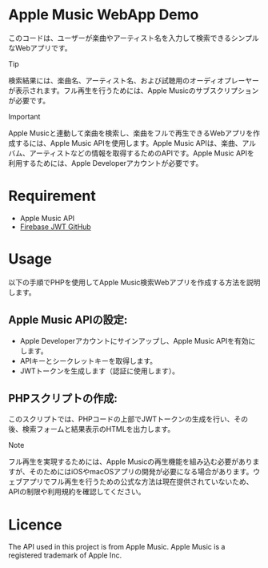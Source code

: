 # Apple Music WebApp Demo



このコードは、ユーザーが楽曲やアーティスト名を入力して検索できるシンプルなWebアプリです。

> [!TIP]
>検索結果には、楽曲名、アーティスト名、および試聴用のオーディオプレーヤーが表示されます。フル再生を行うためには、Apple Musicのサブスクリプションが必要です。




> [!IMPORTANT]
> Apple Musicと連動して楽曲を検索し、楽曲をフルで再生できるWebアプリを作成するには、Apple Music APIを使用します。Apple Music APIは、楽曲、アルバム、アーティストなどの情報を取得するためのAPIです。Apple Music APIを利用するためには、Apple Developerアカウントが必要です。

# Requirement
- Apple Music API
- [Firebase JWT GitHub](/libs/php-jwt/README.md)

# Usage

以下の手順でPHPを使用してApple Music検索Webアプリを作成する方法を説明します。

## Apple Music APIの設定:

- Apple Developerアカウントにサインアップし、Apple Music APIを有効にします。
-  APIキーとシークレットキーを取得します。
- JWTトークンを生成します（認証に使用します）。

## PHPスクリプトの作成:

このスクリプトでは、PHPコードの上部でJWTトークンの生成を行い、その後、検索フォームと結果表示のHTMLを出力します。


> [!NOTE]
>フル再生を実現するためには、Apple Musicの再生機能を組み込む必要がありますが、そのためにはiOSやmacOSアプリの開発が必要になる場合があります。ウェブアプリでフル再生を行うための公式な方法は現在提供されていないため、APIの制限や利用規約を確認してください。


# Licence
 The API used in this project is from Apple Music. Apple Music is a registered trademark of Apple Inc.

